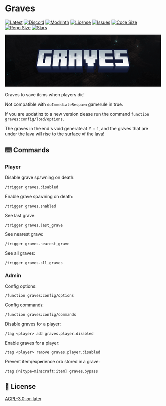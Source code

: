 # Graves

[![Latest](https://img.shields.io/github/v/release/lullaby6/graves-data-pack?color=blueviolet&logo=github)](https://github.com/lullaby6/graves-data-pack/releases)
[![Discord](https://img.shields.io/discord/1327308441324097681?label=discord&color=blue&logo=discord)](https://discord.gg/5UdcDa5xNC) 
[![Modrinth](https://img.shields.io/modrinth/dt/graves?label=modrinth&logo=modrinth)](https://modrinth.com/datapack/lullaby-graves) 
[![License](https://img.shields.io/github/license/lullaby6/graves-data-pack)](https://github.com/lullaby6/graves-data-pack/blob/main/LICENSE)
[![Issues](https://img.shields.io/github/issues/lullaby6/graves-data-pack?color=orange&logo=github)](https://github.com/lullaby6/graves-data-pack/issues)
[![Code Size](https://img.shields.io/github/languages/code-size/lullaby6/graves-data-pack?color=purple&logoColor=white)](https://github.com/lullaby6/graves-data-pack)
[![Repo Size](https://img.shields.io/github/repo-size/lullaby6/graves-data-pack?logo=dropbox&color=red)](https://github.com/lullaby6/graves-data-pack)
[![Stars](https://img.shields.io/github/stars/lullaby6/graves-data-pack?logo=github&color=yellow)](https://github.com/lullaby6/graves-data-pack/stargazers)

![bg](https://raw.githubusercontent.com/lullaby6/graves-data-pack/refs/heads/main/images/bg.png)

Graves to save items when players die!

Not compatible with `doImmediateRespawn` gamerule in true.

If you are updating to a new version please run the command `function graves:config/load/options`.

The graves in the end's void generate at Y = 1, and the graves that are under the lava will rise to the surface of the lava!

## ⌨️ Commands

### Player

Disable grave spawning on death:

```mcfunction
/trigger graves.disabled
```

Enable grave spawning on death:

```mcfunction
/trigger graves.enabled
```

See last grave:

```mcfunction
/trigger graves.last_grave
```

See nearest grave:

```mcfunction
/trigger graves.nearest_grave
```

See all graves:

```mcfunction
/trigger graves.all_graves
```

### Admin

Config options:

```mcfunction
/function graves:config/options
```

Config commands:

```mcfunction
/function graves:config/commands
```

Disable graves for a player:

```mcfunction
/tag <player> add graves.player.disabled
```

Enable graves for a player:

```mcfunction
/tag <player> remove graves.player.disabled
```

Prevent item/experience orb stored in a grave:

```mcfunction
/tag @n[type=minecraft:item] graves.bypass
```

## 🪪 License

[AGPL-3.0-or-later](https://github.com/lullaby6/graves-data-pack/blob/main/LICENSE)